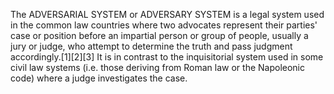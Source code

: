 The ADVERSARIAL SYSTEM or ADVERSARY SYSTEM is a legal system used in the common law countries where two advocates represent their parties' case or position before an impartial person or group of people, usually a jury or judge, who attempt to determine the truth and pass judgment accordingly.[1][2][3] It is in contrast to the inquisitorial system used in some civil law systems (i.e. those deriving from Roman law or the Napoleonic code) where a judge investigates the case.
